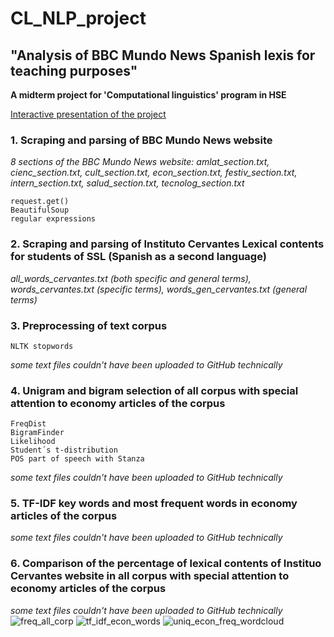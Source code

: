 # CL_NLP_project
## "Analysis of BBC Mundo News Spanish lexis for teaching purposes" 
**A midterm project for 'Computational linguistics' program in HSE**

[Interactive presentation of the project](https://view.genially.com/67b8d17fc1dc50bb869a581b/presentation-clnlpproject)



### 1. Scraping and parsing of BBC Mundo News website
*8 sections of the BBC Mundo News website: amlat_section.txt, cienc_section.txt, cult_section.txt, econ_section.txt, festiv_section.txt, intern_section.txt, salud_section.txt, tecnolog_section.txt*
   ```
   request.get()
   BeautifulSoup
   regular expressions
   ```


### 2. Scraping and parsing of Instituto Cervantes Lexical contents for students of SSL (Spanish as a second language) 
*all_words_cervantes.txt (both specific and general terms), words_cervantes.txt (specific terms), words_gen_cervantes.txt (general terms)*
### 3. Preprocessing of text corpus
```
NLTK stopwords
```
*some text files couldn't have been uploaded to GitHub technically*
### 4. Unigram and bigram selection of all corpus with special attention to economy articles of the corpus 
```
FreqDist
BigramFinder
Likelihood
Student´s t-distribution
POS part of speech with Stanza
```
*some text files couldn't have been uploaded to GitHub technically*
### 5. TF-IDF key words and most frequent words in economy articles of the corpus
 *some text files couldn't have been uploaded to GitHub technically*
### 6. Comparison of the percentage of lexical contents of Instituo Cervantes website in all corpus with special attention to economy articles of the corpus
*some text files couldn't have been uploaded to GitHub technically*
 ![freq_all_corp](https://github.com/user-attachments/assets/23e72eb7-1691-4869-9e2b-c26b2c11fe94)
  ![tf_idf_econ_words](https://github.com/user-attachments/assets/6a230a03-d72e-4dc7-bfa9-0cce46d779a8)
   ![uniq_econ_freq_wordcloud](https://github.com/user-attachments/assets/0bab7951-f764-4cfe-8f2d-399cd0a91c71)
